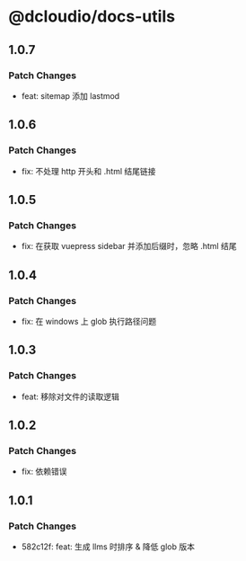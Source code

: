 # @dcloudio/docs-utils

## 1.0.7

### Patch Changes

- feat: sitemap 添加 lastmod

## 1.0.6

### Patch Changes

- fix: 不处理 http 开头和 .html 结尾链接

## 1.0.5

### Patch Changes

- fix: 在获取 vuepress sidebar 并添加后缀时，忽略 .html 结尾

## 1.0.4

### Patch Changes

- fix: 在 windows 上 glob 执行路径问题

## 1.0.3

### Patch Changes

- feat: 移除对文件的读取逻辑

## 1.0.2

### Patch Changes

- fix: 依赖错误

## 1.0.1

### Patch Changes

- 582c12f: feat: 生成 llms 时排序 & 降低 glob 版本
